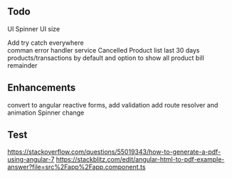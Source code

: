 ## Todo

UI
    Spinner
    UI size




    
    
  Add try catch everywhere  
 comman error handler service
 Cancelled Product list
 last 30 days products/transactions by default and option to show all product
 bill remainder

## Enhancements
 convert to angular reactive forms, add validation
 add route resolver and animation
 Spinner change

 ## Test


https://stackoverflow.com/questions/55019343/how-to-generate-a-pdf-using-angular-7
https://stackblitz.com/edit/angular-html-to-pdf-example-answer?file=src%2Fapp%2Fapp.component.ts
